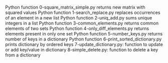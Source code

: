 Python function 0-square_matrix_simple.py returns new matrix with squared values
Python function 1-search_replace.py replaces occurrences of an element in a new list
Python function 2-uniq_add.py sums unique integers in a list
Python function 3-common_elements.py returns common elements of two sets
Python function 4-only_diff_elements.py returns elements present in only one set
Python function 5-number_keys.py returns number of keys in a dictionary
Python function 6-print_sorted_dictionary.py prints dictionary by ordered keys
7-update_dictionary.py: function to update or add key/value in dictionary
8-simple_delete.py: function to delete a key from a dictionary
